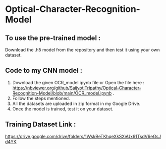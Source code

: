 # Optical-Character-Recognition-Model

## To use the pre-trained model :

Download the .h5 model from the repository and then test it using your own dataset.

## Code to my CNN model :

1. Download the given OCR_model.ipynb file or Open the file here : https://nbviewer.org/github/SaijyotiTripathy/Optical-Character-Recognition-Model/blob/main/OCR_model.ipynb .
2. Follow the steps mentioned.
3. All the datasets are uploaded in zip format in my Google Drive.
4. Once the model is trained, test it on your dataset.

## Training Dataset Link :
https://drive.google.com/drive/folders/1WskBeTKhqeXkSXeUx91TsdV6eGsJd4YK
